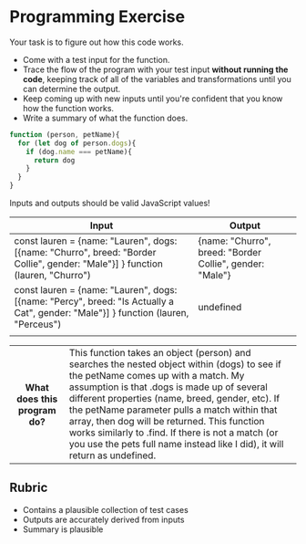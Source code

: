 # Programming Exercise

Your task is to figure out how this code works.

* Come with a test input for the function.
* Trace the flow of the program with your test input **without running the code**, keeping track of all of the variables and transformations until you can determine the output.
* Keep coming up with new inputs until you're confident that you know how the function works.
* Write a summary of what the function does.

```js
function (person, petName){
  for (let dog of person.dogs){
    if (dog.name === petName){
      return dog
    }
  }
}
```

Inputs and outputs should be valid JavaScript values!

| Input | Output |
| ----- | ------ |
|  const lauren = {name: "Lauren", dogs: [{name: "Churro", breed: "Border Collie", gender: "Male"}]  }  function (lauren, "Churro")   |   {name: "Churro", breed: "Border Collie", gender: "Male"}    | 
|  const lauren = {name: "Lauren", dogs: [{name: "Percy", breed: "Is Actually a Cat", gender: "Male"}]  }  function (lauren, "Perceus")    |  undefined      | 
|                    |        | 

<table>
  <tr>
    <th>What does this program do?</th>
    <td>This function takes an object (person) and searches the nested object within (dogs) to see if the petName comes up with a match. My assumption is that .dogs is made up of several different properties (name, breed, gender, etc). If the petName parameter pulls a match within that array, then dog will be returned. This function works similarly to .find. If there is not a match (or you use the pets full name instead like I did), it will return as undefined. </td>
  </tr>
</table>

## Rubric

* Contains a plausible collection of test cases
* Outputs are accurately derived from inputs
* Summary is plausible
